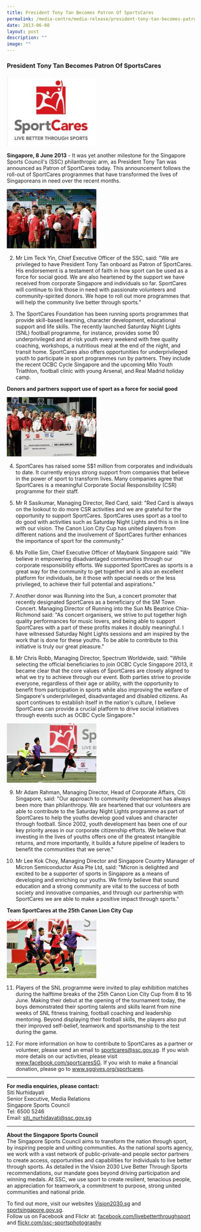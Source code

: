 ```yaml
---
title: President Tony Tan Becomes Patron Of SportsCares
permalink: /media-centre/media-release/president-tony-tan-becomes-patron-of-sportscares/
date: 2013-06-08
layout: post
description: ""
image: ""
---
```

### **President Tony Tan Becomes Patron Of SportsCares**
![](/images/Media%20Centre/Media%20Release/2013/June/VISION2030IMPLEMENTATIONBEGINSWITHSPORTCARESMainPar0041Imagegif.gif)

**Singapore, 8 June 2013** - It was yet another milestone for the Singapore Sports Council's (SSC) philanthropic arm, as President Tony Tan was announced as Patron of SportCares today. This announcement follows the roll-out of SportCares programmes that have transformed the lives of Singaporeans in need over the recent months.

![](/images/Media%20Centre/Media%20Release/2013/June/PRESIDENTTONYTANBECOMESPATRONOFSPORTCARESMainPar0061Imagegif.gif)

2. Mr Lim Teck Yin, Chief Executive Officer of the SSC, said: "We are privileged to have President Tony Tan onboard as Patron of SportCares. His endorsement is a testament of faith in how sport can be used as a force for social good. We are also heartened by the support we have received from corporate Singapore and individuals so far. SportCares will continue to link those in need with passionate volunteers and community-spirited donors. We hope to roll out more programmes that will help the community live better through sports."

3. The SportCares Foundation has been running sports programmes that provide skill-based learning, character development, educational support and life skills. The recently launched Saturday Night Lights (SNL) football programme, for instance, provides some 90 underprivileged and at-risk youth every weekend with free quality coaching, workshops, a nutritious meal at the end of the night, and transit home. SportCares also offers opportunities for underprivileged youth to participate in sport programmes run by partners. They include the recent OCBC Cycle Singapore and the upcoming Milo Youth Triathlon, football clinic with young Arsenal, and Real Madrid holiday camp.

**Donors and partners support use of sport as a force for social good**

![](/images/Media%20Centre/Media%20Release/2013/June/PRESIDENTTONYTANBECOMESPATRONOFSPORTCARESMainPar0053Imagegif.gif)

4. SportCares has raised some S$1 million from corporates and individuals to date. It currently enjoys strong support from companies that believe in the power of sport to transform lives. Many companies agree that SportCares is a meaningful Corporate Social Responsibility (CSR) programme for their staff.

5. Mr R Sasikumar, Managing Director, Red Card, said: "Red Card is always on the lookout to do more CSR activities and we are grateful for the opportunity to support SportCares. SportCares uses sport as a tool to do good with activities such as Saturday Night Lights and this is in line with our vision. The Canon Lion City Cup has united players from different nations and the involvement of SportCares further enhances the importance of sport for the community."

6. Ms Pollie Sim, Chief Executive Officer of Maybank Singapore said: "We believe in empowering disadvantaged communities through our corporate responsibility efforts. We supported SportCares as sports is a great way for the community to get together and is also an excellent platform for individuals, be it those with special needs or the less privileged, to achieve their full potential and aspirations."

7. Another donor was Running into the Sun, a concert promoter that recently designated SportCares as a beneficiary of the SM Town Concert. Managing Director of Running into the Sun Ms Beatrice Chia-Richmond said: "As concert organisers, we strive to put together high quality performances for music lovers, and being able to support SportCares with a part of these profits makes it doubly meaningful. I have witnessed Saturday Night Lights sessions and am inspired by the work that is done for these youths. To be able to contribute to this initiative is truly our great pleasure."

8. Mr Chris Robb, Managing Director, Spectrum Worldwide, said: "While selecting the official beneficiaries to join OCBC Cycle Singapore 2013, it became clear that the core values of SportCares are closely aligned to what we try to achieve through our event. Both parties strive to provide everyone, regardless of their age or ability, with the opportunity to benefit from participation in sports while also improving the welfare of Singapore's underprivileged, disadvantaged and disabled citizens.
As sport continues to establish itself in the nation's culture, I believe SportCares can provide a crucial platform to drive social initiatives through events such as OCBC Cycle Singapore."

![](/images/Media%20Centre/Media%20Release/2013/June/PRESIDENTTONYTANBECOMESPATRONOFSPORTCARESMainPar0055Imagegif.gif)

9. Mr Adam Rahman, Managing Director, Head of Corporate Affairs, Citi Singapore, said: "Our approach to community development has always been more than philanthropy. We are heartened that our volunteers are able to contribute to the Saturday Night Lights programme as part of SportCares to help the youths develop good values and character through football. Since 2002, youth development has been one of our key priority areas in our corporate citizenship efforts. We believe that investing in the lives of youths offers one of the greatest intangible returns, and more importantly, it builds a future pipeline of leaders to benefit the communities that we serve."

10. Mr Lee Kok Choy, Managing Director and Singapore Country Manager of Micron Semiconductor Asia Pte Ltd, said: "Micron is delighted and excited to be a supporter of sports in Singapore as a means of developing and enriching our youths. We firmly believe that sound education and a strong community are vital to the success of both society and innovative companies, and through our partnership with SportCares we are able to make a positive impact through sports."

**Team SportCares at the 25th Canon Lion City Cup**

![](/images/Media%20Centre/Media%20Release/2013/June/PRESIDENTTONYTANBECOMESPATRONOFSPORTCARESMainPar0054Imagegif.gif)

11. Players of the SNL programme were invited to play exhibition matches during the halftime breaks of the 25th Canon Lion City Cup from 8 to 16 June. Making their debut at the opening of the tournament today, the boys demonstrated their sporting talents and skills learnt from nine weeks of SNL fitness training, football coaching and leadership mentoring. Beyond displaying their football skills, the players also put their improved self-belief, teamwork and sportsmanship to the test during the game.

12. For more information on how to contribute to SportCares as a partner or volunteer, please send an email to sportcares@ssc.gov.sg. If you wish more details on our activities, please visit www.facebook.com/sportcaresSG. If you wish to make a financial donation, please go to www.sggives.org/sportcares.

---

**For media enquiries, please contact:**<br>
Siti Nurhidayati 
<br>Senior Executive, Media Relations 
<br>Singapore Sports Council
<br>Tel: 6500 5246
<br>Email: [siti_nurhidayati@ssc.gov.sg](mailto:siti_nurhidayati@ssc.gov.sg)

---

**About the Singapore Sports Council**<br>
The Singapore Sports Council aims to transform the nation through sport, by inspiring people and uniting communities. As the national sports agency, we work with a vast network of public-private-and people sector partners to create access, opportunities and capabilities for individuals to live better through sports. As detailed in the Vision 2030 Live Better Through Sports recommendations, our mandate goes beyond driving participation and winning medals. At SSC, we use sport to create resilient, tenacious people, an appreciation for teamwork, a commitment to purpose, strong united communities and national pride.

To find out more, visit our websites [Vision2030.sg](/about-us/vision-2030/) and [sportsingapore.gov.sg](https://www.sportsingapore.gov.sg). <br>Follow us on Facebook and Flickr at: [facebook.com/livebetterthroughsport](https://www.facebook.com/livebetterthroughsport) and [flickr.com/ssc-sportsphotography](https://wwww.flickr.com/ssc-sportsphotography)